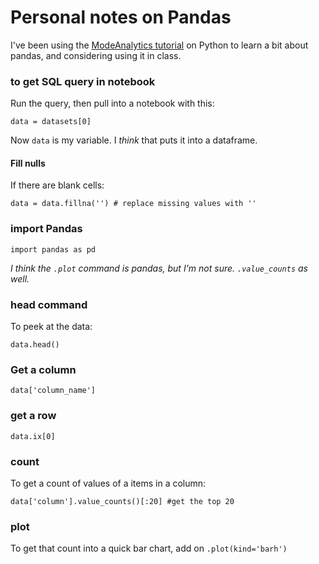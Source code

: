 Personal notes on Pandas
=========================

I've been using the [ModeAnalytics tutorial](https://community.modeanalytics.com/python) on Python to learn a bit about pandas, and considering using it in class.

### to get SQL query in notebook

Run the query, then pull into a notebook with this:

`data = datasets[0]`

Now `data` is my variable. I *think* that puts it into a dataframe.

#### Fill nulls
If there are blank cells:

`data = data.fillna('') # replace missing values with ''`

### import Pandas

`import pandas as pd`

*I think the `.plot` command is pandas, but I'm not sure. `.value_counts` as well.*

### head command

To peek at the data:

`data.head()`

### Get a column
`data['column_name']`

### get a row

`data.ix[0]`

### count

To get a count of values of a items in a column:

`data['column'].value_counts()[:20] #get the top 20`

### plot

To get that count into a quick bar chart, add on `.plot(kind='barh')`
